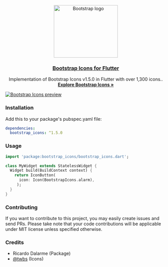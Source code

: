 <p align="center">
  <a href="https://pub.dev/packages/bootstrap_icons">
    <img src="https://v5.getbootstrap.com/docs/5.0/assets/brand/bootstrap-logo-shadow.png" alt="Bootstrap logo" width="200" height="165">
  </a>
</p>

<h3 align="center"><a href="https://pub.dev/packages/bootstrap_icons">Bootstrap Icons for Flutter</a></h3>


<p align="center">
  Implementation of Bootstrap Icons v1.5.0 in Flutter with over 1,300 icons..
  <br>
  <a href="https://icons.getbootstrap.com/"><strong>Explore Bootstrap Icons »</strong></a>
  <br>

</p>

[![Bootstrap Icons preview](https://github.com/twbs/icons/blob/main/.github/preview.png)](https://icons.getbootstrap.com)

### Installation

Add this to your package's pubspec.yaml file:

```yaml
dependencies:
  bootstrap_icons: ^1.5.0
```

### Usage

```dart
import 'package:bootstrap_icons/bootstrap_icons.dart';

class MyWidget extends StatelessWidget {
  Widget build(BuildContext context) {
    return IconButton(
      icon: Icon(BootstrapIcons.alarm),
     );
  }
}
```

### Contributing

If you want to contribute to this project, you may easily create issues and send PRs. Please take note that your code contributions will be applicable under MIT license unless specified otherwise.

### Credits

- Ricardo Dalarme (Package)
- [@twbs](https://github.com/twbs) (Icons)
